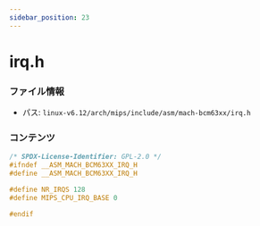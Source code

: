 ```yaml
---
sidebar_position: 23
---
```

# irq.h

### ファイル情報

- パス: `linux-v6.12/arch/mips/include/asm/mach-bcm63xx/irq.h`

### コンテンツ

```h
/* SPDX-License-Identifier: GPL-2.0 */
#ifndef __ASM_MACH_BCM63XX_IRQ_H
#define __ASM_MACH_BCM63XX_IRQ_H

#define NR_IRQS 128
#define MIPS_CPU_IRQ_BASE 0

#endif

```
